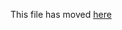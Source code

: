 This file has moved [here](https://github.com/ThiagoSGomes-Dev/create-react-labtheme/blob/master/packages/lab-template-labtheme/README.md)
